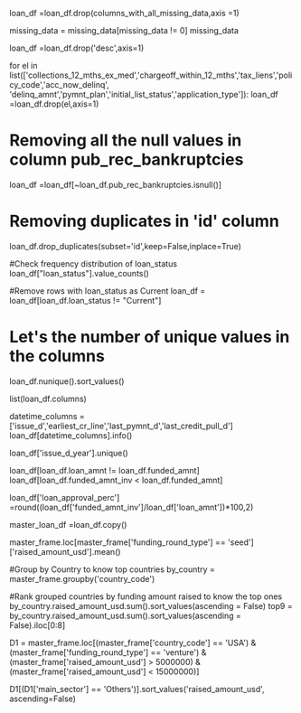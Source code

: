 loan_df =loan_df.drop(columns_with_all_missing_data,axis =1)


missing_data = missing_data[missing_data != 0]
missing_data

loan_df =loan_df.drop('desc',axis=1)

for el in list(['collections_12_mths_ex_med','chargeoff_within_12_mths','tax_liens','policy_code','acc_now_delinq',
                'delinq_amnt','pymnt_plan','initial_list_status','application_type']):
    loan_df =loan_df.drop(el,axis=1)


# Removing all the null values in column pub_rec_bankruptcies
loan_df =loan_df[~loan_df.pub_rec_bankruptcies.isnull()]

# Removing duplicates in 'id' column
loan_df.drop_duplicates(subset='id',keep=False,inplace=True)

#Check frequency distribution of loan_status
loan_df["loan_status"].value_counts()

#Remove rows with loan_status as Current
loan_df = loan_df[loan_df.loan_status != "Current"]

# Let's the number of unique values in the columns
loan_df.nunique().sort_values()

list(loan_df.columns)

datetime_columns =['issue_d','earliest_cr_line','last_pymnt_d','last_credit_pull_d']
loan_df[datetime_columns].info()

loan_df['issue_d_year'].unique()

loan_df[loan_df.loan_amnt != loan_df.funded_amnt]
loan_df[loan_df.funded_amnt_inv < loan_df.funded_amnt]

loan_df['loan_approval_perc'] =round((loan_df['funded_amnt_inv']/loan_df['loan_amnt'])*100,2)

master_loan_df =loan_df.copy()

master_frame.loc[master_frame['funding_round_type'] == 'seed']['raised_amount_usd'].mean()

#Group by Country to know top countries
by_country = master_frame.groupby('country_code')

#Rank grouped countries by funding amount raised to know the top ones
by_country.raised_amount_usd.sum().sort_values(ascending = False)
top9 = by_country.raised_amount_usd.sum().sort_values(ascending = False).iloc[0:8]

D1 = master_frame.loc[(master_frame['country_code'] == 'USA') & (master_frame['funding_round_type'] == 'venture') & (master_frame['raised_amount_usd'] > 5000000) & (master_frame['raised_amount_usd'] < 15000000)]

D1[(D1['main_sector'] == 'Others')].sort_values('raised_amount_usd', ascending=False)